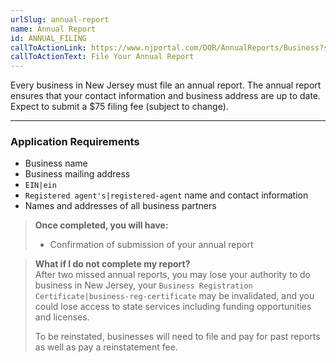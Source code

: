 ```yaml
---
urlSlug: annual-report
name: Annual Report
id: ANNUAL_FILING
callToActionLink: https://www.njportal.com/DOR/AnnualReports/Business?sessionType=AnnualReport
callToActionText: File Your Annual Report
---
```

Every business in New Jersey must file an annual report. The annual report ensures that your contact information and business address are up to date. Expect to submit a $75 filing fee (subject to change).

---
### Application Requirements
- Business name
- Business mailing address
- `EIN|ein`
- `Registered agent's|registered-agent` name and contact information
- Names and addresses of all business partners

>**Once completed, you will have:**
>- Confirmation of submission of your annual report

> **What if I do not complete my report?**  
> After two missed annual reports, you may lose your authority to do business in New Jersey, your `Business Registration Certificate|business-reg-certificate` may be invalidated, and you could lose access to state services including funding opportunities and licenses.  
>
>To be reinstated, businesses will need to file and pay for past reports as well as pay a reinstatement fee.   